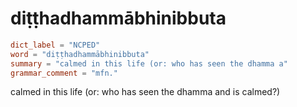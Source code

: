 # diṭṭhadhammābhinibbuta

``` toml
dict_label = "NCPED"
word = "diṭṭhadhammābhinibbuta"
summary = "calmed in this life (or: who has seen the dhamma a"
grammar_comment = "mfn."
```

calmed in this life (or: who has seen the dhamma and is calmed?)

